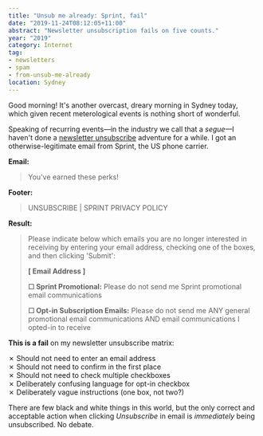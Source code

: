 ```yaml
---
title: "Unsub me already: Sprint, fail"
date: "2019-11-24T08:12:05+11:00"
abstract: "Newsletter unsubscription fails on five counts."
year: "2019"
category: Internet
tag:
- newsletters
- spam
- from-unsub-me-already
location: Sydney
---
```

Good morning! It's another overcast, dreary morning in Sydney today, which given recent meterological events is nothing short of wonderful. 

Speaking of recurring events&mdash;in the industry we call that a *segue*&mdash;I haven't done a [newsletter unsubscribe](https://rubenerd.com/tag/from-unsub-me-already/) adventure for a while. I got an otherwise-legitimate email from Sprint, the US phone carrier.

**Email:**

> You've earned these perks!

**Footer:**

> UNSUBSCRIBE  |  SPRINT PRIVACY POLICY

**Result:**

> Please indicate below which emails you are no longer interested in receiving by entering your email address, checking one of the boxes, and then clicking 'Submit':
> 
> **[ Email Address ]**
> 
> **☐ Sprint Promotional:** Please do not send me Sprint promotional email communications
> 
> **☐ Opt-in Subscription Emails:** Please do not send me ANY general promotional email communications AND email communications I opted-in to receive

**This is a fail** on my newsletter unsubscribe matrix:

✗ Should not need to enter an email address   
✗ Should not need to confirm in the first place   
✗ Should not need to check multiple checkboxes   
✗ Deliberately confusing language for opt-in checkbox   
✗ Deliberately vague instructions (one box, not two?)

There are few black and white things in this world, but the only correct and acceptable action when clicking *Unsubscribe* in email is *immediately* being unsubscribed. No debate.

